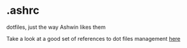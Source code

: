 # .ashrc
dotfiles, just the way Ashwin likes them

Take a look at a good set of references to dot files management  [here](https://github.com/webpro/awesome-dotfiles)
